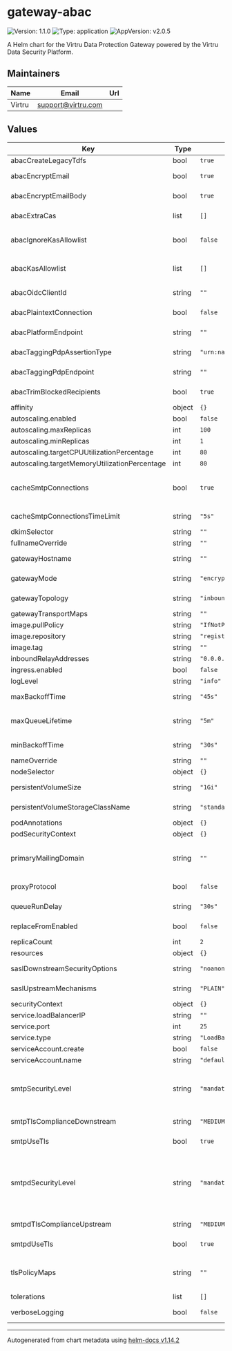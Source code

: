 # gateway-abac

![Version: 1.1.0](https://img.shields.io/badge/Version-1.1.0-informational?style=flat-square) ![Type: application](https://img.shields.io/badge/Type-application-informational?style=flat-square) ![AppVersion: v2.0.5](https://img.shields.io/badge/AppVersion-v2.0.5-informational?style=flat-square)

A Helm chart for the Virtru Data Protection Gateway powered by the Virtru Data Security Platform.

## Maintainers

| Name | Email | Url |
| ---- | ------ | --- |
| Virtru | <support@virtru.com> |  |

## Values

| Key | Type | Default | Description |
|-----|------|---------|-------------|
| abacCreateLegacyTdfs | bool | `true` |  |
| abacEncryptEmail | bool | `true` | Controls whether encryption is enabled in encrypt mode. If this is set to false, the gateway will not encrypt emails. |
| abacEncryptEmailBody | bool | `true` | Controls whether the email body is encrypted in encrypt mode |
| abacExtraCas | list | `[]` | A list of additional Certificate Authorities(CAs) to trust when communicating with the platform in PEM format |
| abacIgnoreKasAllowlist | bool | `false` | Useful for testing, but should not be used in production because authorization tokens can be sent to malicious KAS servers if gateway processes a maliciously crafted TDF. |
| abacKasAllowlist | list | `[]` | A list of KAS URLs that are allowed to be used for decryption. This is used in addition to the kas-registry defined in platform policy. |
| abacOidcClientId | string | `""` | The client-id that gateway should use to communicate with the platform |
| abacPlaintextConnection | bool | `false` | Controls whether communication with the platform is over a plaintext connection |
| abacPlatformEndpoint | string | `""` | The URL where the platform is deployed. Hostname and port |
| abacTaggingPdpAssertionType | string | `"urn:nato:stanag:5636:A:1:elements:json"` | The assertion type to use, currently `urn:us:gov:ic:edh` or `urn:nato:stanag:5636:A:1:elements:json`. |
| abacTaggingPdpEndpoint | string | `""` | The URL where the taggingService is deployed. Hostname and port |
| abacTrimBlockedRecipients | bool | `true` | Controls whether recipients that are not entitled to receive an email are removed. |
| affinity | object | `{}` |  |
| autoscaling.enabled | bool | `false` |  |
| autoscaling.maxReplicas | int | `100` |  |
| autoscaling.minReplicas | int | `1` |  |
| autoscaling.targetCPUUtilizationPercentage | int | `80` |  |
| autoscaling.targetMemoryUtilizationPercentage | int | `80` |  |
| cacheSmtpConnections | bool | `true` | This setting controls whether the gateway should cache outgoing SMTP connections. true to cache everything,   false to not cache anything, or a comma-separated list of domains to cache connections for |
| cacheSmtpConnectionsTimeLimit | string | `"5s"` | The amount of time to cache outgoing SMTP connections for |
| dkimSelector | string | `""` | The selector for the DKIM key to use for mail |
| fullnameOverride | string | `""` |  |
| gatewayHostname | string | `""` | The hostname that the gateway should use. A self-signed certificate will be generated for this hostname |
| gatewayMode | string | `"encrypt"` | The mode the gateway should run in, either encrypt or decrypt |
| gatewayTopology | string | `"inbound"` | The topology the gateway should run in, either inbound or outbound |
| gatewayTransportMaps | string | `""` |  |
| image.pullPolicy | string | `"IfNotPresent"` |  |
| image.repository | string | `"registry.opentdf.io/platform/gateway"` |  |
| image.tag | string | `""` |  |
| inboundRelayAddresses | string | `"0.0.0.0/0"` |  |
| ingress.enabled | bool | `false` |  |
| logLevel | string | `"info"` |  |
| maxBackoffTime | string | `"45s"` | The maximum amount of time the gateway will wait before retrying a message (postfix maximal_backoff_time) |
| maxQueueLifetime | string | `"5m"` | The maximum amount of time a message can stay in the queue before being bounced (postfix maximal_queue_lifetime) |
| minBackoffTime | string | `"30s"` | The minimum amount of time the gateway will wait before retrying a message (postfix minimal_backoff_time) |
| nameOverride | string | `""` |  |
| nodeSelector | object | `{}` |  |
| persistentVolumeSize | string | `"1Gi"` | The size of the persistent volume that we use to store the email queue |
| persistentVolumeStorageClassName | string | `"standard"` | The storage class to use for the persistent volume that we use to store the email queue |
| podAnnotations | object | `{}` |  |
| podSecurityContext | object | `{}` |  |
| primaryMailingDomain | string | `""` | The domain we use to rewrite the from address for inbound mail. This allows us to deliver email that is   authenticated by DKIM. In order for this to work DKIM must be set up for this domain |
| proxyProtocol | bool | `false` | Controls whether the gateway should use the proxy protocol |
| queueRunDelay | string | `"30s"` | The amount of time the gateway will wait before checking the queue for messages to send (postfix queue_run_delay) |
| replaceFromEnabled | bool | `false` | Controls whether the gateway should replace the from address with the authenticated address |
| replicaCount | int | `2` |  |
| resources | object | `{}` |  |
| saslDownstreamSecurityOptions | string | `"noanonymous"` | The security options the gateway should use when authenticating downstream |
| saslUpstreamMechanisms | string | `"PLAIN"` | The mechanisms the gateway should use when receiving email |
| securityContext | object | `{}` |  |
| service.loadBalancerIP | string | `""` |  |
| service.port | int | `25` |  |
| service.type | string | `"LoadBalancer"` |  |
| serviceAccount.create | bool | `false` |  |
| serviceAccount.name | string | `"default"` |  |
| smtpSecurityLevel | string | `"mandatory"` | The security level the gateway should use when sending mail, either `mandatory` or `opportunistic`. To use `mandatory` smtpUseTls must be true. `mandatory` corresponds to a postfix level of `encrypt` while `opportunistic` corresponds to a postfix level of `may`. |
| smtpTlsComplianceDownstream | string | `"MEDIUM"` | The compliance level the gateway should use when sending mail downstream |
| smtpUseTls | bool | `true` | Controls whether the gateway should use TLS when sending mail |
| smtpdSecurityLevel | string | `"mandatory"` | The security level the gateway should use when receiving mail, either `mandatory` or `opportunistic`. To use `mandatory` smtpdUseTls must be true. `mandatory` corresponds to a postfix level of `encrypt` while `opportunistic` corresponds to a postfix level of `may`. `mandatory` also implies that authentication may only take place over TLS (`smtpd_tls_auth_only` = yes) |
| smtpdTlsComplianceUpstream | string | `"MEDIUM"` | The compliance level the gateway should use when receiving mail upstream |
| smtpdUseTls | bool | `true` | Controls whether the gateway should use TLS when receiving mail |
| tlsPolicyMaps | string | `""` | This setting maps domains to TLS policies. e.g. example.com=>may,example.net=>encrypt. Valid policies   can be found here: https://www.postfix.org/TLS_README.html#client_tls_policy |
| tolerations | list | `[]` |  |
| verboseLogging | bool | `false` | Controls whether the gateway should log verbose information |

----------------------------------------------
Autogenerated from chart metadata using [helm-docs v1.14.2](https://github.com/norwoodj/helm-docs/releases/v1.14.2)
